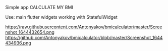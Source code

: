 Simple app CALCULATE MY BMI

Use:
main flutter widgets
working with StatefulWidget 


https://raw.githubusercontent.com/Antonyakov/bmicalculator/master/Screenshot_1644432654.png
https://github.com/Antonyakov/bmicalculator/blob/master/Screenshot_1644434936.png
